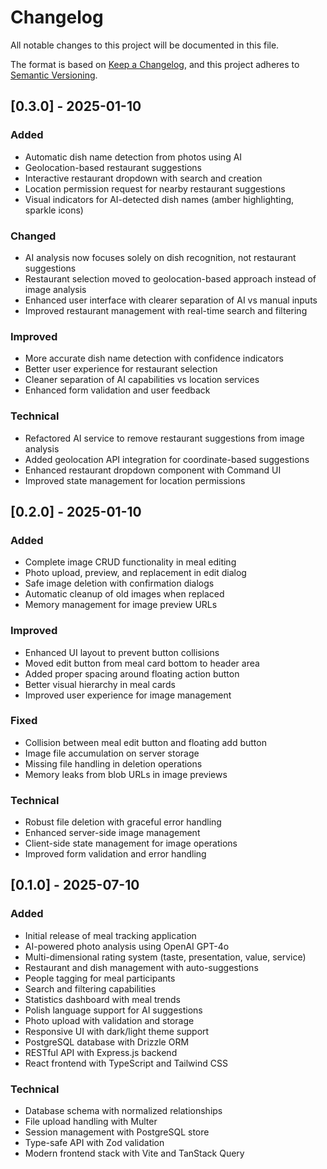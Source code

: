 # Changelog

All notable changes to this project will be documented in this file.

The format is based on [Keep a Changelog](https://keepachangelog.com/en/1.0.0/),
and this project adheres to [Semantic Versioning](https://semver.org/spec/v2.0.0.html).

## [0.3.0] - 2025-01-10

### Added
- Automatic dish name detection from photos using AI
- Geolocation-based restaurant suggestions
- Interactive restaurant dropdown with search and creation
- Location permission request for nearby restaurant suggestions
- Visual indicators for AI-detected dish names (amber highlighting, sparkle icons)

### Changed
- AI analysis now focuses solely on dish recognition, not restaurant suggestions
- Restaurant selection moved to geolocation-based approach instead of image analysis
- Enhanced user interface with clearer separation of AI vs manual inputs
- Improved restaurant management with real-time search and filtering

### Improved
- More accurate dish name detection with confidence indicators
- Better user experience for restaurant selection
- Cleaner separation of AI capabilities vs location services
- Enhanced form validation and user feedback

### Technical
- Refactored AI service to remove restaurant suggestions from image analysis
- Added geolocation API integration for coordinate-based suggestions
- Enhanced restaurant dropdown component with Command UI
- Improved state management for location permissions

## [0.2.0] - 2025-01-10

### Added
- Complete image CRUD functionality in meal editing
- Photo upload, preview, and replacement in edit dialog
- Safe image deletion with confirmation dialogs
- Automatic cleanup of old images when replaced
- Memory management for image preview URLs

### Improved
- Enhanced UI layout to prevent button collisions
- Moved edit button from meal card bottom to header area
- Added proper spacing around floating action button
- Better visual hierarchy in meal cards
- Improved user experience for image management

### Fixed
- Collision between meal edit button and floating add button
- Image file accumulation on server storage
- Missing file handling in deletion operations
- Memory leaks from blob URLs in image previews

### Technical
- Robust file deletion with graceful error handling
- Enhanced server-side image management
- Client-side state management for image operations
- Improved form validation and error handling

## [0.1.0] - 2025-07-10

### Added
- Initial release of meal tracking application
- AI-powered photo analysis using OpenAI GPT-4o
- Multi-dimensional rating system (taste, presentation, value, service)
- Restaurant and dish management with auto-suggestions
- People tagging for meal participants
- Search and filtering capabilities
- Statistics dashboard with meal trends
- Polish language support for AI suggestions
- Photo upload with validation and storage
- Responsive UI with dark/light theme support
- PostgreSQL database with Drizzle ORM
- RESTful API with Express.js backend
- React frontend with TypeScript and Tailwind CSS

### Technical
- Database schema with normalized relationships
- File upload handling with Multer
- Session management with PostgreSQL store
- Type-safe API with Zod validation
- Modern frontend stack with Vite and TanStack Query